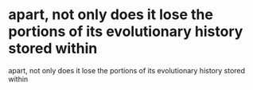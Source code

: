 # apart, not only does it lose the portions of its evolutionary history stored within

apart, not only does it lose the portions of its evolutionary history stored within
